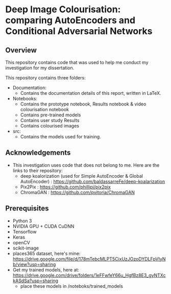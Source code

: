 
# Deep Image Colourisation:  comparing AutoEncoders and Conditional Adversarial Networks






## Overview
This repository contains code that was used to help me conduct my investigation for my dissertation.

This repository contains three folders:
- Documentation:
    - Contains the documentation details of this report, written in LaTeX.
- Notebooks:
    - Contains the prototype notebook, Results notebook & video colourisation notebook
    - Contains pre-trained models
    - Contains user study Results
    - Contains colourised images
- src:
    - Contains the models used for training.


## Acknowledgements
- This investigation uses code that does not belong to me. Here are the links to their repository:
    - deep koalorization (used for Simple AutoEncoder & Global AutoEncoder) : https://github.com/baldassarreFe/deep-koalarization
    - Pix2Pix : https://github.com/phillipi/pix2pix
    - ChromaGAN : https://github.com/pvitoria/ChromaGAN


## Prerequisites
- Python 3
- NVIDIA GPU + CUDA CuDNN
- Tensorflow 
- Keras
- openCV
- scikit-image
- places365 dataset, here's mine: https://drive.google.com/file/d/178mTebcMLPT5CixUzJOzoDYDLFpVIyNb/view?usp=sharing
- Get my trained models, here at: https://drive.google.com/drive/folders/1eFFwfeY66u_HgfBz8E3_gyNTXckASdSa?usp=sharing
    - place these models in /noteboks/trained_models








